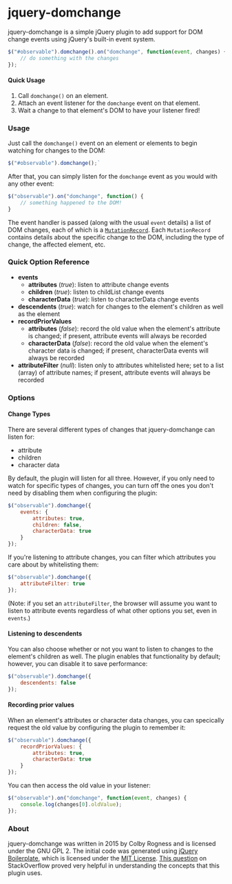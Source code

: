 # jquery-domchange

jquery-domchange is a simple jQuery plugin to add support for DOM change events using jQuery's built-in event system.

```js
$("#observable").domchange().on("domchange", function(event, changes) {
    // do something with the changes
});
```

#### Quick Usage
1. Call `domchange()` on an element.
2. Attach an event listener for the `domchange` event on that element.
3. Wait a change to that element's DOM to have your listener fired!

### Usage

Just call the `domchange()` event on an element or elements to begin watching for changes to the DOM:

```js
$("#observable").domchange();`
```

After that, you can simply listen for the `domchange` event as you would with any other event:

```js
$("observable").on("domchange", function() {
    // something happened to the DOM!    
}
```

The event handler is passed (along with the usual `event` details) a list of DOM changes, each of which is a [`MutationRecord`](https://dom.spec.whatwg.org/#mutationrecord). Each `MutationRecord` contains details about the specific change to the DOM, including the type of change, the affected element, etc.

### Quick Option Reference

- **events**
    + **attributes** (*true*): listen to attribute change events
    + **children** (*true*): listen to childList change events
    + **characterData** (*true*): listen to characterData change events
- **descendents** (*true*): watch for changes to the element's children as well as the element
- **recordPriorValues**
    + **attributes** (*false*): record the old value when the element's attribute is changed; if present, attribute events will always be recorded
    + **characterData** (*false*): record the old value when the element's character data is changed; if present, characterData events will always be recorded
- **attributeFilter** (*null*): listen only to attributes whitelisted here; set to a list (array) of attribute names; if present, attribute events will always be recorded

### Options

#### Change Types

There are several different types of changes that jquery-domchange can listen for:

- attribute
- children
- character data

By default, the plugin will listen for all three. However, if you only need to watch for specific types of changes, you can turn off the ones you don't need by disabling them when configuring the plugin:

```js
$("observable").domchange({
    events: {
        attributes: true,
        children: false,
        characterData: true
    }
});
```

If you're listening to attribute changes, you can filter which attributes you care about by whitelisting them:

```js
$("observable").domchange({
    attributeFilter: true
});
```

(Note: if you set an `attributeFilter`, the browser will assume you want to listen to attribute events regardless of what other options you set, even in `events`.)

#### Listening to descendents

You can also choose whether or not you want to listen to changes to the element's children as well. The plugin enables that functionality by default; however, you can disable it to save performance:

```js
$("observable").domchange({
    descendents: false
});
```

#### Recording prior values

When an element's attributes or character data changes, you can specically request the old value by configuring the plugin to remember it:

```js
$("observable").domchange({
    recordPriorValues: {
        attributes: true,
        characterData: true
    }
});
```

You can then access the old value in your listener:

```js
$("observable").on("domchange", function(event, changes) {
    console.log(changes[0].oldValue);
});
```


### About
jquery-domchange was written in 2015 by Colby Rogness and is licensed under the GNU GPL 2. The initial code was generated using [jQuery Boilerplate](http://jqueryboilerplate.com/), which is licensed under the [MIT License](http://zenorocha.mit-license.org/). [This question](http://stackoverflow.com/questions/2844565/is-there-a-jquery-dom-change-listener/11546242#11546242) on StackOverflow proved very helpful in understanding the concepts that this plugin uses.
